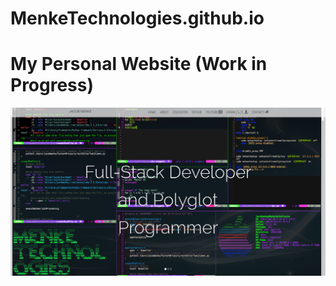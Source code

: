 # MenkeTechnologies.github.io


# My Personal Website (Work in Progress)


![index.html screenshot](/index.png)

